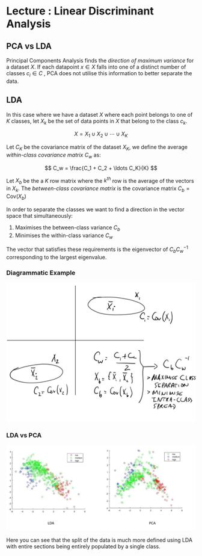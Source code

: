 # Lecture : Linear Discriminant Analysis

## PCA vs LDA

Principal Components Analysis finds the *direction of maximum variance* for a dataset $X$. 
If each datapoint $x \in X$ falls into one of a distinct number of classes $c_i \in C$ , PCA does not utilise this information to better separate the data.

## LDA

In this case where we have a dataset $X$ where each point belongs to one of $K$ classes, let $X_k$ be the set of data points in $X$ that belong to the class $c_k$.

$$
X = X_1 \cup X_2 \cup \cdots \cup X_K 
$$

Let $C_K$ be the covariance matrix of the dataset $X_K$, we define the average *within-class covariance matrix* $C_w$ as:

$$
C_w = \frac{C_1 + C_2 + \ldots C_K}{K}
$$

Let $X_b$ be the a $K$ row matrix where the $k^{th}$ row is the average of the vectors in $X_k$. The *between-class covariance matrix* is the covariance matrix $C_b = \text{Cov}(X_b)$

In order to separate the classes we want to find a direction in the vector space that simultaneously:

1) Maximises the between-class variance $C_b$ 
2) Minimises the within-class variance $C_w$ 

The vector that satisfies these requirements is the eigenvector of $C_bC_w^{-1}$ corresponding to the largest eigenvalue.

### Diagrammatic Example

![LDA Diagram](../resources/LDA-1.jpg)

### LDA vs PCA

![LDA vs PCA](../resources/ldavspca.png)

Here you can see that the split of the data is much more defined using LDA with entire sections being entirely populated by a single class.
